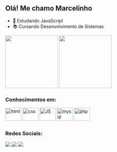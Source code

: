 ## Olá! Me chamo Marcelinho 

- 🌱 Estudando JavaScript
- 📚 Cursando Desenvolvimento de Sistemas


<div>

<img height=165em src="https://github-readme-stats.vercel.app/api?username=marcelinho0938&count_private=true&show_icons=true&theme=tokyonight"/>
<img height=165em src="https://github-readme-stats.vercel.app/api/top-langs/?username=marcelinho0938&layout=compact&theme=tokyonight"/>

</div>
<div>
  
  <h3> Conhecimentos em: </h3>
  
  <img align="center" alt="html" height="40" width="50" src="https://cdn.jsdelivr.net/gh/devicons/devicon/icons/html5/html5-original.svg" />        
  <img align="center" alt="css" height="40" width="50" src="https://cdn.jsdelivr.net/gh/devicons/devicon/icons/css3/css3-original.svg" />
  <img align="center" alt="JS" height="40" width="50" src="https://cdn.jsdelivr.net/gh/devicons/devicon/icons/javascript/javascript-plain.svg" />
  <img align="center" alt="mysql" height="40" width="50" src="https://cdn.jsdelivr.net/gh/devicons/devicon/icons/mysql/mysql-plain-wordmark.svg" />  
  <img align="center" alt="php" height="40" width="50" src="https://cdn.jsdelivr.net/gh/devicons/devicon/icons/php/php-original.svg" />
           
</div>

 ##

<div>
  <h3> Redes Sociais: </h3>

<a href="https://www.linkedin.com/in/marcelo-henrique-8596b123a/" target="_blank"> <img src="https://img.shields.io/badge/LinkedIn-0077B5?style=for-the-badge&logo=linkedin&logoColor=white" target="_blank"/></a>
<a href="https://www.instagram.com/marcelo0938/" target="_blank"> <img src="https://img.shields.io/badge/Instagram-E4405F?style=for-the-badge&logo=instagram&logoColor=white" target="_blank"/></a>
<a href="mailto:marcelinho.sp11@gmail.com" target="_blank"> <img src="https://img.shields.io/badge/Gmail-D14836?style=for-the-badge&logo=gmail&logoColor=white" target="_blank" /><a/>

</div>
